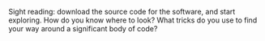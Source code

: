
Sight reading:
download the source code for the software, and start exploring.
How do you know where to look?
What tricks do you use to find your way around a significant body of code?
